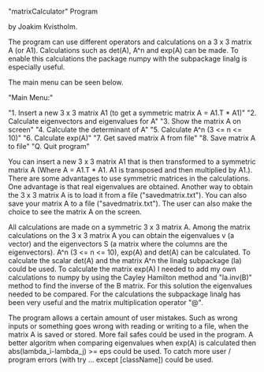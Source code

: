
"matrixCalculator" Program

by Joakim Kvistholm.

The program can use different operators and calculations on a 3 x 3 matrix A
(or A1). Calculations such as det(A), A^n and exp(A) can be made. To enable this 
calculations the package numpy with the subpackage linalg is especially useful.

The main menu can be seen below.

"Main Menu:"

"1. Insert a new 3 x 3 matrix  A1 (to get a symmetric matrix A = A1.T * A1)"
"2. Calculate eigenvectors and eigenvalues for A"
"3. Show the matrix A on screen"
"4. Calculate the determinant of A"
"5. Calculate A^n (3 <= n <= 10)"
"6. Calculate exp(A)"
"7. Get saved matrix A from file"
"8. Save matrix A to file"
"Q. Quit program"

You can insert a new 3 x 3 matrix A1 that is then transformed to a symmetric
matrix A (Where A = A1.T * A1. A1 is transposed and then multiplied by A1.).
There are some advantages to use symmetric matrices in the calculations. One
advantage is that real eigenvalues are obtained. Another way to obtain the
3 x 3 matrix A is to load it from a file ("savedmatrix.txt"). You can also
save your matrix A to a file ("savedmatrix.txt"). The user can also make the 
choice to see the matrix A on the screen.

All calculations are made on a symmetric 3 x 3 matrix A. Among the matrix calculations 
on the 3 x 3 matrix A you can obtain the eigenvalues v (a vector) and the eigenvectors 
S (a matrix where the columns are the eigenvectors). A^n (3 <= n <= 10), exp(A) and 
det(A) can be calculated. To calculate the scalar det(A) and the matrix A^n the linalg 
subpackage (la) could be used. To calculate the matrix exp(A) I needed to add my own 
calculations to numpy by using the Cayley Hamilton method and "la.inv(B)" method to 
find the inverse of the B matrix. For this solution the eigenvalues needed to be 
compared. For the calculations the subpackage linalg has been very useful and the 
matrix multiplication operator "@".

The program allows a certain amount of user mistakes. Such as wrong inputs or something
goes wrong with reading or writing to a file, when the matrix A is saved or stored.
More fail safes could be used in the program. A better algoritm when comparing
eigenvalues when exp(A) is calculated then abs(lambda_i-lambda_j) >= eps could be used.
To catch more user / program errors (with try ... except [className]) could be used. 
